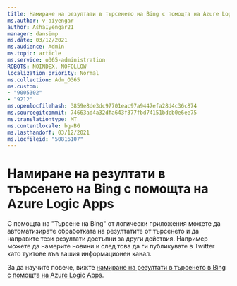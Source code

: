 ```yaml
---
title: Намиране на резултати в търсенето на Bing с помощта на Azure Logic Apps
ms.author: v-aiyengar
author: AshaIyengar21
manager: dansimp
ms.date: 03/12/2021
ms.audience: Admin
ms.topic: article
ms.service: o365-administration
ROBOTS: NOINDEX, NOFOLLOW
localization_priority: Normal
ms.collection: Adm_O365
ms.custom:
- "9005302"
- "9212"
ms.openlocfilehash: 3859e8de3dc97701eac97a9447efa28d4c36c874
ms.sourcegitcommit: 74663ad4a32dfa643f377fbd74151bdcb0e6ee75
ms.translationtype: MT
ms.contentlocale: bg-BG
ms.lasthandoff: 03/12/2021
ms.locfileid: "50816107"
---
```

# <a name="find-results-in-bing-search-by-using-azure-logic-apps"></a>Намиране на резултати в търсенето на Bing с помощта на Azure Logic Apps

С помощта на "Търсене на Bing" от логически приложения можете да автоматизирате обработката на резултатите от търсенето и да направите тези резултати достъпни за други действия. Например можете да намерите новини и след това да ги публикувате в Twitter като туитове във вашия информационен канал.

За да научите повече, вижте [намиране на резултати в търсенето в Bing с помощта на Azure Logic Apps](https://go.microsoft.com/fwlink/?linkid=2151928).
